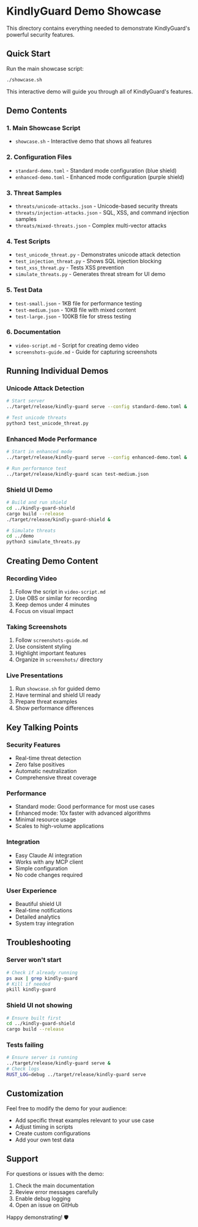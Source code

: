 # KindlyGuard Demo Showcase

This directory contains everything needed to demonstrate KindlyGuard's powerful security features.

## Quick Start

Run the main showcase script:

```bash
./showcase.sh
```

This interactive demo will guide you through all of KindlyGuard's features.

## Demo Contents

### 1. Main Showcase Script
- `showcase.sh` - Interactive demo that shows all features

### 2. Configuration Files
- `standard-demo.toml` - Standard mode configuration (blue shield)
- `enhanced-demo.toml` - Enhanced mode configuration (purple shield)

### 3. Threat Samples
- `threats/unicode-attacks.json` - Unicode-based security threats
- `threats/injection-attacks.json` - SQL, XSS, and command injection samples  
- `threats/mixed-threats.json` - Complex multi-vector attacks

### 4. Test Scripts
- `test_unicode_threat.py` - Demonstrates unicode attack detection
- `test_injection_threat.py` - Shows SQL injection blocking
- `test_xss_threat.py` - Tests XSS prevention
- `simulate_threats.py` - Generates threat stream for UI demo

### 5. Test Data
- `test-small.json` - 1KB file for performance testing
- `test-medium.json` - 10KB file with mixed content
- `test-large.json` - 100KB file for stress testing

### 6. Documentation
- `video-script.md` - Script for creating demo video
- `screenshots-guide.md` - Guide for capturing screenshots

## Running Individual Demos

### Unicode Attack Detection
```bash
# Start server
../target/release/kindly-guard serve --config standard-demo.toml &

# Test unicode threats
python3 test_unicode_threat.py
```

### Enhanced Mode Performance
```bash
# Start in enhanced mode
../target/release/kindly-guard serve --config enhanced-demo.toml &

# Run performance test
../target/release/kindly-guard scan test-medium.json
```

### Shield UI Demo
```bash
# Build and run shield
cd ../kindly-guard-shield
cargo build --release
./target/release/kindly-guard-shield &

# Simulate threats
cd ../demo
python3 simulate_threats.py
```

## Creating Demo Content

### Recording Video
1. Follow the script in `video-script.md`
2. Use OBS or similar for recording
3. Keep demos under 4 minutes
4. Focus on visual impact

### Taking Screenshots
1. Follow `screenshots-guide.md`
2. Use consistent styling
3. Highlight important features
4. Organize in `screenshots/` directory

### Live Presentations
1. Run `showcase.sh` for guided demo
2. Have terminal and shield UI ready
3. Prepare threat examples
4. Show performance differences

## Key Talking Points

### Security Features
- Real-time threat detection
- Zero false positives
- Automatic neutralization
- Comprehensive threat coverage

### Performance
- Standard mode: Good performance for most use cases
- Enhanced mode: 10x faster with advanced algorithms
- Minimal resource usage
- Scales to high-volume applications

### Integration
- Easy Claude AI integration
- Works with any MCP client
- Simple configuration
- No code changes required

### User Experience
- Beautiful shield UI
- Real-time notifications  
- Detailed analytics
- System tray integration

## Troubleshooting

### Server won't start
```bash
# Check if already running
ps aux | grep kindly-guard
# Kill if needed
pkill kindly-guard
```

### Shield UI not showing
```bash
# Ensure built first
cd ../kindly-guard-shield
cargo build --release
```

### Tests failing
```bash
# Ensure server is running
../target/release/kindly-guard serve &
# Check logs
RUST_LOG=debug ../target/release/kindly-guard serve
```

## Customization

Feel free to modify the demo for your audience:
- Add specific threat examples relevant to your use case
- Adjust timing in scripts
- Create custom configurations
- Add your own test data

## Support

For questions or issues with the demo:
1. Check the main documentation
2. Review error messages carefully
3. Enable debug logging
4. Open an issue on GitHub

Happy demonstrating! 🛡️
